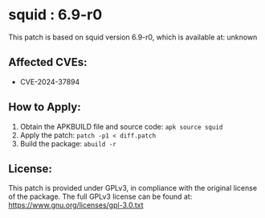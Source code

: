 # squid : 6.9-r0

This patch is based on squid version 6.9-r0, which is available at:
unknown

## Affected CVEs:
- CVE-2024-37894

## How to Apply:
1. Obtain the APKBUILD file and source code: `apk source squid`
2. Apply the patch: `patch -p1 < diff.patch`
3. Build the package: `abuild -r`

## License:
This patch is provided under GPLv3, in compliance with the original license of the package.
The full GPLv3 license can be found at: https://www.gnu.org/licenses/gpl-3.0.txt
